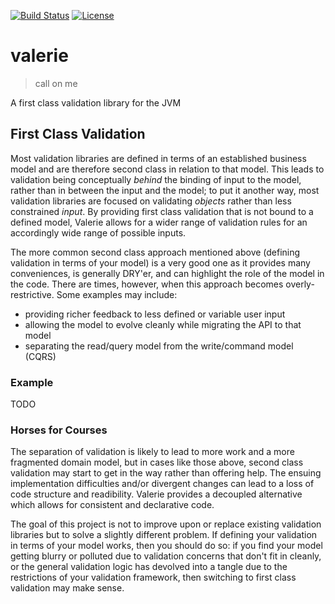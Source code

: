 [![Build Status](https://travis-ci.org/brightcove/valerie.svg?branch=master)](https://travis-ci.org/brightcove/valerie)
[![License](http://img.shields.io/:license-apache-blue.svg)](http://www.apache.org/licenses/LICENSE-2.0.html)

valerie
===
> call on me

A first class validation library for the JVM

First Class Validation
---
Most validation libraries are defined in terms of an established business model and are therefore
second class in relation to that model. This leads to validation being conceptually _behind_ the binding
of input to the model, rather than in between the input and the model; to put it another way, most
validation libraries are focused on validating *objects* rather than less constrained *input*.
By providing first class validation that is not bound to a defined model, Valerie allows for a wider range
of validation rules for an accordingly wide range of possible inputs.

The more common second class approach mentioned above (defining validation in terms of your model)
is a very good one as it provides many conveniences, is generally DRY'er, and can highlight the role of the model in the code.
There are times, however, when this approach becomes overly-restrictive. Some examples may include:
 * providing richer feedback to less defined or variable user input
 * allowing the model to evolve cleanly while migrating the API to that model
 * separating the read/query model from the write/command model (CQRS)

### Example
TODO

### Horses for Courses
The separation of validation is likely to lead to more work and a more fragmented domain model, but in cases
like those above, second class validation may start to get in the way rather than offering help.
The ensuing implementation difficulties and/or divergent changes can lead to a loss of code structure
and readibility. Valerie provides a decoupled alternative which allows for consistent and declarative code.

The goal of this project is not to improve upon or replace existing
validation libraries but to solve a slightly different problem.
If defining your validation in terms of your model works, then you should
do so: if you find your model getting blurry or polluted due to validation concerns that don't fit in cleanly,
or the general validation logic has devolved into a tangle due to the restrictions of your validation framework,
then switching to first class validation may make sense.
